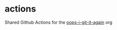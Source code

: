 # actions

Shared Github Actions for the [oops-i-git-it-again](https://github.com/oops-i-git-it-again) org
